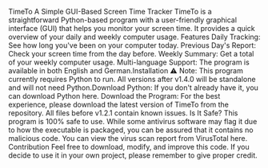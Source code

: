 ​TimeTo
​A Simple GUI-Based Screen Time Tracker
​TimeTo is a straightforward Python-based program with a user-friendly graphical interface (GUI) that helps you monitor your screen time. It provides a quick overview of your daily and weekly computer usage.
​Features
​Daily Tracking: See how long you've been on your computer today.
​Previous Day's Report: Check your screen time from the day before.
​Weekly Summary: Get a total of your weekly computer usage.
​Multi-language Support: The program is available in both English and German.
​Installation
​⚠️ Note: This program currently requires Python to run. All versions after v1.4.0 will be standalone and will not need Python.
​Download Python: If you don't already have it, you can download Python here.
​Download the Program: For the best experience, please download the latest version of TimeTo from the repository. All files before v1.2.1 contain known issues.
​Is It Safe?
​This program is 100% safe to use. While some antivirus software may flag it due to how the executable is packaged, you can be assured that it contains no malicious code. You can view the virus scan report from VirusTotal here.
​Contribution
​Feel free to download, modify, and improve this code. If you decide to use it in your own project, please remember to give proper credit.